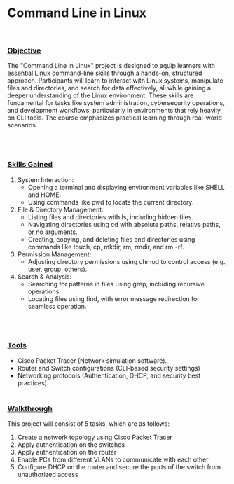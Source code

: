# Command Line in Linux
</br>

### <ins>Objective</ins>

The "Command Line in Linux" project is designed to equip learners with essential Linux command-line skills through a hands-on, structured approach. Participants will learn to interact with Linux systems, manipulate files and directories, and search for data effectively, all while gaining a deeper understanding of the Linux environment. These skills are fundamental for tasks like system administration, cybersecurity operations, and development workflows, particularly in environments that rely heavily on CLI tools. The course emphasizes practical learning through real-world scenarios.

</br></br>
### <ins>Skills Gained</ins>

1. System Interaction:
    - Opening a terminal and displaying environment variables like SHELL and HOME.
    - Using commands like pwd to locate the current directory.
2. File & Directory Management:
   - Listing files and directories with ls, including hidden files.
   - Navigating directories using cd with absolute paths, relative paths, or no arguments.
   - Creating, copying, and deleting files and directories using commands like touch, cp, mkdir, rm, rmdir, and rm -rf.
3. Permission Management:
     - Adjusting directory permissions using chmod to control access (e.g., user, group, others).
4. Search & Analysis:
   - Searching for patterns in files using grep, including recursive operations.
   - Locating files using find, with error message redirection for seamless operation.

</br></br>
### <ins>Tools</ins>

- Cisco Packet Tracer (Network simulation software).
- Router and Switch configurations (CLI-based security settings)
- Networking protocols (Authentication, DHCP, and security best practices). 
</br></br>

### <ins>Walkthrough</ins>

This project will consist of 5 tasks, which are as follows:
1. Create a network topology using Cisco Packet Tracer
2. Apply authentication on the switches
3. Apply authentication on the router
4. Enable PCs from different VLANs to communicate with each other
5. Configure DHCP on the router and secure the ports of the switch from unauthorized access
</div>
</br>


